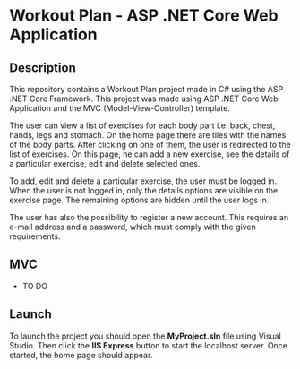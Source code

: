 # Workout Plan - ASP .NET Core Web Application

## Description

This repository contains a Workout Plan project made in C# using the ASP .NET Core Framework. This project was made using ASP .NET Core Web Application and the MVC (Model-View-Controller) template.

The user can view a list of exercises for each body part i.e. back, chest, hands, legs and stomach. On the home page there are tiles with the names of the body parts. After clicking on one of them, the user is redirected to the list of exercises. On this page, he can add a new exercise, see the details of a particular exercise, edit and delete selected ones. 

To add, edit and delete a particular exercise, the user must be logged in. When the user is not logged in, only the details options are visible on the exercise page. The remaining options are hidden until the user logs in. 

The user has also the possibility to register a new account. This requires an e-mail address and a password, which must comply with the given requirements.  

## MVC

- TO DO

## Launch

To launch the project you should open the **MyProject.sln** file using Visual Studio. Then click the **IIS Express** button to start the localhost server. Once started, the home page should appear.
